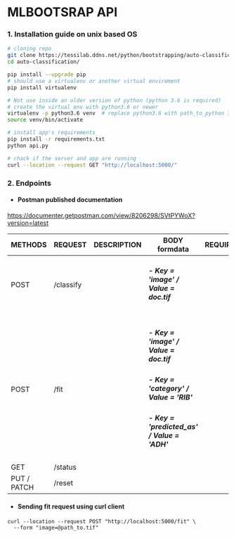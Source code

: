 # MLBOOTSRAP API

### 1. Installation guide on unix based OS

```bash
# cloning repo
git clone https://tessilab.ddns.net/python/bootstrapping/auto-classification.git
cd auto-classification/

pip install --upgrade pip
# should use a virtualenv or another virtual envirement
pip install virtualenv

# Not use inside an older version of python (python 3.6 is required)
# create the virtual env with python3.6 or newer
virtualenv -p python3.6 venv  # replace python3.6 with path_to_python 3.6
source venv/bin/activate

# install app's requirements
pip install -r requirements.txt
python api.py

# chack if the server and app are running
curl --location --request GET "http://localhost:5000/"
```



### 2. Endpoints  
- ####    Postman published documentation
https://documenter.getpostman.com/view/8206298/SVtPYWoX?version=latest

|  METHODS | REQUEST | DESCRIPTION | BODY formdata | REQUIREMENTS |
| --- | --- | --- | --- | --- | 
| POST | /classify |  | <h5>- Key = *'image'* / Value = *doc.tif*</h5> | | 
|  |  |  |  |  | 
| POST | /fit | | <h5>- Key = 'image' / Value = doc.tif</h5><h5>- Key = *'category'* / Value = *'RIB'* </h5><h5>- Key = *'predicted_as'* / Value = *'ADH'* </h5>||
| GET |  /status | | | | 
| PUT / PATCH | /reset | || | 

- ####    Sending fit request using curl client
```
curl --location --request POST "http://localhost:5000/fit" \
  --form "image=@path_to.tif"
``` 



